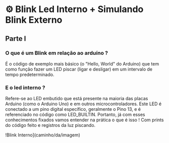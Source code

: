 
# ⚙ Blink Led Interno +  Simulando Blink Externo

## Parte I

### O que é um Blink em relação ao arduíno ?

É o código de exemplo mais básico (o "Hello, World" do Arduino) que tem como função fazer um LED piscar (ligar e desligar) em um intervalo de tempo predeterminado.

### E o led interno ?

Refere-se ao LED embutido que está presente na maioria das placas Arduino (como o Arduino Uno) e em outros microcontroladores. Este LED é conectado a um pino digital específico, geralmente o Pino 13, e é referenciado no código como LED_BUILTIN. Portanto, já com esses conhecimentos fixados vamos entender na prática o que é isso ! Com prints do código feito e registros da luz piscando. 


!Blink Interno](caminho/da/imagem)
